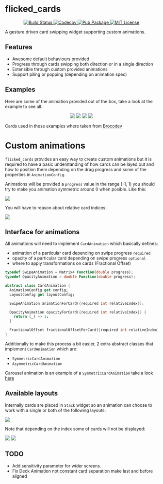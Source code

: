 # flicked_cards

<p align="center">
<a href="https://github.com/DanielCardonaRojas/flicked_cards/actions/workflows/test.yaml">
<img alt="Build Status" src="https://github.com/DanielCardonaRojas/flicked_cards/actions/workflows/test.yaml/badge.svg">
</a>
<a href="https://codecov.io/gh/DanielCardonaRojas/flicked_cards">
  <img alt="Codecov" src="https://codecov.io/gh/DanielCardonaRojas/flicked_cards/branch/main/graph/badge.svg?token=NBJEUBQLZR">
</a>

<a href="https://pub.dartlang.org/packages/flicked_cards">
    <img alt="Pub Package" src="https://img.shields.io/pub/v/flicked_cards.svg">
</a>


<a href="https://opensource.org/licenses/MIT">
<img alt="MIT License" src="https://img.shields.io/badge/License-MIT-blue.svg">
</a>

</p>

A gesture driven card swipping widget supporting custom animations.

## Features

- Awesome default behaviours provided
- Progress through cards swipping both direction or in a single direction
- Extensible through custom provided animations
- Support piling or popping (depending on animation spec)


## Examples

Here are some of the animation provided out of the box, take a look at the example to see all.

<div align="center">
  <img src="https://github.com/DanielCardonaRojas/flicked_cards/raw/main/roll_animation.gif">
  <img src="https://github.com/DanielCardonaRojas/flicked_cards/raw/main/flip_animation.gif">
  <img src="https://github.com/DanielCardonaRojas/flicked_cards/raw/main/carousel_animation.gif">
  <img src="https://github.com/DanielCardonaRojas/flicked_cards/raw/main/deck_reversible_animation.gif">
</div>

Cards used in these examples where taken from [Brocodev](https://github.com/brocodev/flutter_projects) 

# Custom animations

`flicked_cards` provides an easy way to create custom animations but it is required to have a basic understanding
of how cards can be layed out and how to position them depending on the drag progress and some of the properties in `AnimationConfig`.


Animations will be provided a `progress` value in the range (-1, 1) you should try to make you animation symmetric around 0
when posible. Like this:

![](https://github.com/DanielCardonaRojas/flicked_cards/raw/main/current_card_animation.png)

You will have to reason about relative card indices:

![](https://github.com/DanielCardonaRojas/flicked_cards/raw/main/card_indices.png)

## Interface for animations

All animations will need to implement `CardAnimation` which basically
defines: 

- animation of a particular card depending on swipe progress `required` 
- opacity of a particular card depending on swipe progress `optional` 
- where to apply transformations on cards (Fractional Offset) 

```dart
typedef SwipeAnimation = Matrix4 Function(double progress);
typedef OpacityAnimation = double Function(double progress);

abstract class CardAnimation {
  AnimationConfig get config;
  LayoutConfig get layoutConfig;

  SwipeAnimation animationForCard({required int relativeIndex});

  OpacityAnimation opacityForCard({required int relativeIndex}) {
    return (_) => 1;
  }

  FractionalOffset fractionalOffsetForCard({required int relativeIndex});
}
```

Additionally to make this process a bit easier, 2 extra abstract classes that implement 
`CardAnimation` which are:

- `SymmetricCardAnimation`
- `AsymmetricCardAnimation`

Carousel animation is an example of a `SymmetricCardAnimation` take a look [here](https://github.com/DanielCardonaRojas/flicked_cards/blob/main/lib/src/animations/carousel_animation.dart)

## Available layouts

Internally cards are placed in `Stack` widget so an animation can choose to work with a single or both of the following 
layouts:

![](https://github.com/DanielCardonaRojas/flicked_cards/raw/main/card_layouts.png)

Note that depending on the index some of cards will not be displayed:

![](https://github.com/DanielCardonaRojas/flicked_cards/raw/main/cards_initial_layout.png)
![](https://github.com/DanielCardonaRojas/flicked_cards/raw/main/cards_final_layout.png)


## TODO

- Add sensitivity parameter for wider screens.
- Fix Deck Animation not constant card separation make last and before aligned
